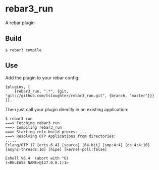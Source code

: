 rebar3_run
=====

A rebar plugin

Build
-----

    $ rebar3 compile

Use
---

Add the plugin to your rebar config:

    {plugins, [
        {rebar3_run, ".*", {git, "git://github.com/tsloughter/rebar3_run.git", {branch, "master"}}}
    ]}.

Then just call your plugin directly in an existing application:


    $ rebar3 run
    ===> Fetching rebar3_run
    ===> Compiling rebar3_run
    ===> Starting relx build process ...
    ===> Resolving OTP Applications from directories:
    .....
    Erlang/OTP 17 [erts-6.4] [source] [64-bit] [smp:4:4] [ds:4:4:10] [async-threads:10] [hipe] [kernel-poll:false]

    Eshell V6.4  (abort with ^G)
    (<RELEASE NAME>@127.0.0.1)1>
